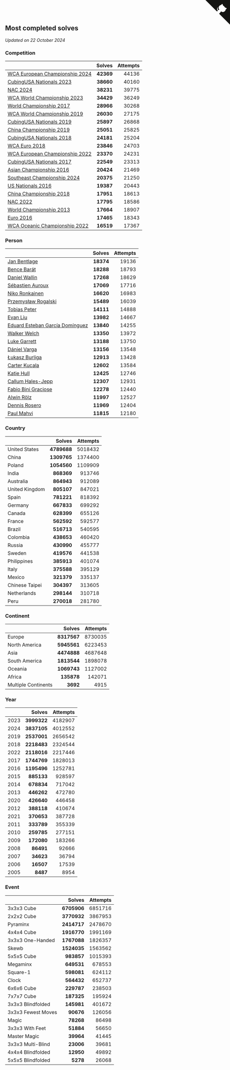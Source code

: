 ## Most completed solves

*Updated on 22 October 2024*


### Competition

|  | Solves | Attempts |
| :--- | ---: | ---: |
| [WCA European Championship 2024](https://www.worldcubeassociation.org/competitions/Euro2024) | **42369** | 44136 |
| [CubingUSA Nationals 2023](https://www.worldcubeassociation.org/competitions/CubingUSANationals2023) | **38660** | 40160 |
| [NAC 2024](https://www.worldcubeassociation.org/competitions/NAC2024) | **38231** | 39775 |
| [WCA World Championship 2023](https://www.worldcubeassociation.org/competitions/WC2023) | **34429** | 36249 |
| [World Championship 2017](https://www.worldcubeassociation.org/competitions/WC2017) | **28966** | 30268 |
| [WCA World Championship 2019](https://www.worldcubeassociation.org/competitions/WC2019) | **26030** | 27175 |
| [CubingUSA Nationals 2019](https://www.worldcubeassociation.org/competitions/CubingUSANationals2019) | **25897** | 26868 |
| [China Championship 2019](https://www.worldcubeassociation.org/competitions/ChinaChampionship2019) | **25051** | 25825 |
| [CubingUSA Nationals 2018](https://www.worldcubeassociation.org/competitions/CubingUSANationals2018) | **24181** | 25204 |
| [WCA Euro 2018](https://www.worldcubeassociation.org/competitions/Euro2018) | **23846** | 24703 |
| [WCA European Championship 2022](https://www.worldcubeassociation.org/competitions/Euro2022) | **23370** | 24231 |
| [CubingUSA Nationals 2017](https://www.worldcubeassociation.org/competitions/CubingUSANationals2017) | **22549** | 23313 |
| [Asian Championship 2016](https://www.worldcubeassociation.org/competitions/AsianChampionship2016) | **20424** | 21469 |
| [Southeast Championship 2024](https://www.worldcubeassociation.org/competitions/SoutheastChampionship2024) | **20375** | 21250 |
| [US Nationals 2016](https://www.worldcubeassociation.org/competitions/USNationals2016) | **19387** | 20443 |
| [China Championship 2018](https://www.worldcubeassociation.org/competitions/ChinaChampionship2018) | **17951** | 18613 |
| [NAC 2022](https://www.worldcubeassociation.org/competitions/NAC2022) | **17795** | 18586 |
| [World Championship 2013](https://www.worldcubeassociation.org/competitions/WC2013) | **17664** | 18907 |
| [Euro 2016](https://www.worldcubeassociation.org/competitions/Euro2016) | **17465** | 18343 |
| [WCA Oceanic Championship 2022](https://www.worldcubeassociation.org/competitions/OC2022) | **16519** | 17367 |

### Person

|  | Solves | Attempts |
| :--- | ---: | ---: |
| [Jan Bentlage](https://www.worldcubeassociation.org/persons/2010BENT01) | **18374** | 19136 |
| [Bence Barát](https://www.worldcubeassociation.org/persons/2008BARA01) | **18288** | 18793 |
| [Daniel Wallin](https://www.worldcubeassociation.org/persons/2013WALL03) | **17268** | 18629 |
| [Sébastien Auroux](https://www.worldcubeassociation.org/persons/2008AURO01) | **17069** | 17716 |
| [Niko Ronkainen](https://www.worldcubeassociation.org/persons/2010RONK01) | **16620** | 16983 |
| [Przemysław Rogalski](https://www.worldcubeassociation.org/persons/2013ROGA02) | **15489** | 16039 |
| [Tobias Peter](https://www.worldcubeassociation.org/persons/2014PETE03) | **14111** | 14888 |
| [Evan Liu](https://www.worldcubeassociation.org/persons/2009LIUE01) | **13982** | 14667 |
| [Eduard Esteban García Domínguez](https://www.worldcubeassociation.org/persons/2011EDUA01) | **13840** | 14255 |
| [Walker Welch](https://www.worldcubeassociation.org/persons/2011WELC01) | **13350** | 13972 |
| [Luke Garrett](https://www.worldcubeassociation.org/persons/2017GARR05) | **13188** | 13750 |
| [Dániel Varga](https://www.worldcubeassociation.org/persons/2008VARG01) | **13156** | 13548 |
| [Łukasz Burliga](https://www.worldcubeassociation.org/persons/2013BURL01) | **12913** | 13428 |
| [Carter Kucala](https://www.worldcubeassociation.org/persons/2015KUCA01) | **12602** | 13584 |
| [Katie Hull](https://www.worldcubeassociation.org/persons/2010HULL01) | **12425** | 12746 |
| [Callum Hales-Jepp](https://www.worldcubeassociation.org/persons/2012HALE01) | **12307** | 12931 |
| [Fabio Bini Graciose](https://www.worldcubeassociation.org/persons/2010GRAC02) | **12278** | 12440 |
| [Alwin Rölz](https://www.worldcubeassociation.org/persons/2016ROLZ01) | **11997** | 12527 |
| [Dennis Rosero](https://www.worldcubeassociation.org/persons/2010ROSE03) | **11969** | 12404 |
| [Paul Mahvi](https://www.worldcubeassociation.org/persons/2012MAHV01) | **11815** | 12180 |

### Country

|  | Solves | Attempts |
| :--- | ---: | ---: |
| United States | **4789688** | 5018432 |
| China | **1309765** | 1374400 |
| Poland | **1054560** | 1109909 |
| India | **868369** | 913746 |
| Australia | **864943** | 912089 |
| United Kingdom | **805107** | 847021 |
| Spain | **781221** | 818392 |
| Germany | **667833** | 699292 |
| Canada | **628399** | 655126 |
| France | **562592** | 592577 |
| Brazil | **516713** | 540595 |
| Colombia | **438653** | 460420 |
| Russia | **430990** | 455777 |
| Sweden | **419576** | 441538 |
| Philippines | **385913** | 401074 |
| Italy | **375588** | 395129 |
| Mexico | **321379** | 335137 |
| Chinese Taipei | **304397** | 313605 |
| Netherlands | **298144** | 310718 |
| Peru | **270018** | 281780 |

### Continent

|  | Solves | Attempts |
| :--- | ---: | ---: |
| Europe | **8317567** | 8730035 |
| North America | **5945561** | 6223453 |
| Asia | **4474888** | 4687648 |
| South America | **1813544** | 1898078 |
| Oceania | **1069743** | 1127002 |
| Africa | **135878** | 142071 |
| Multiple Continents | **3692** | 4915 |

### Year

|  | Solves | Attempts |
| :--- | ---: | ---: |
| 2023 | **3999322** | 4182907 |
| 2024 | **3837105** | 4012552 |
| 2019 | **2537001** | 2656542 |
| 2018 | **2218483** | 2324544 |
| 2022 | **2118016** | 2217446 |
| 2017 | **1744769** | 1828013 |
| 2016 | **1195496** | 1252781 |
| 2015 | **885133** | 928597 |
| 2014 | **678834** | 717042 |
| 2013 | **446262** | 472780 |
| 2020 | **426640** | 446458 |
| 2012 | **388118** | 410674 |
| 2021 | **370653** | 387728 |
| 2011 | **333789** | 355339 |
| 2010 | **259785** | 277151 |
| 2009 | **172080** | 183266 |
| 2008 | **86491** | 92666 |
| 2007 | **34623** | 36794 |
| 2006 | **16507** | 17539 |
| 2005 | **8487** | 8954 |

### Event

|  | Solves | Attempts |
| :--- | ---: | ---: |
| 3x3x3 Cube | **6705906** | 6851716 |
| 2x2x2 Cube | **3770932** | 3867953 |
| Pyraminx | **2414717** | 2478670 |
| 4x4x4 Cube | **1916770** | 1991169 |
| 3x3x3 One-Handed | **1767088** | 1826357 |
| Skewb | **1524035** | 1563562 |
| 5x5x5 Cube | **983857** | 1015393 |
| Megaminx | **649531** | 678553 |
| Square-1 | **598081** | 624112 |
| Clock | **564432** | 652737 |
| 6x6x6 Cube | **229787** | 238503 |
| 7x7x7 Cube | **187325** | 195924 |
| 3x3x3 Blindfolded | **145981** | 401672 |
| 3x3x3 Fewest Moves | **90676** | 126056 |
| Magic | **78268** | 86498 |
| 3x3x3 With Feet | **51884** | 56650 |
| Master Magic | **39964** | 41445 |
| 3x3x3 Multi-Blind | **23006** | 39681 |
| 4x4x4 Blindfolded | **12950** | 49892 |
| 5x5x5 Blindfolded | **5278** | 26068 |


<a href="https://github.com/jonatanklosko/wca_statistics" class="github-corner" aria-label="View source on Github"><svg width="80" height="80" viewBox="0 0 250 250" style="fill:#151513; color:#fff; position: absolute; top: 0; border: 0; right: 0;" aria-hidden="true"><path d="M0,0 L115,115 L130,115 L142,142 L250,250 L250,0 Z"></path><path d="M128.3,109.0 C113.8,99.7 119.0,89.6 119.0,89.6 C122.0,82.7 120.5,78.6 120.5,78.6 C119.2,72.0 123.4,76.3 123.4,76.3 C127.3,80.9 125.5,87.3 125.5,87.3 C122.9,97.6 130.6,101.9 134.4,103.2" fill="currentColor" style="transform-origin: 130px 106px;" class="octo-arm"></path><path d="M115.0,115.0 C114.9,115.1 118.7,116.5 119.8,115.4 L133.7,101.6 C136.9,99.2 139.9,98.4 142.2,98.6 C133.8,88.0 127.5,74.4 143.8,58.0 C148.5,53.4 154.0,51.2 159.7,51.0 C160.3,49.4 163.2,43.6 171.4,40.1 C171.4,40.1 176.1,42.5 178.8,56.2 C183.1,58.6 187.2,61.8 190.9,65.4 C194.5,69.0 197.7,73.2 200.1,77.6 C213.8,80.2 216.3,84.9 216.3,84.9 C212.7,93.1 206.9,96.0 205.4,96.6 C205.1,102.4 203.0,107.8 198.3,112.5 C181.9,128.9 168.3,122.5 157.7,114.1 C157.9,116.9 156.7,120.9 152.7,124.9 L141.0,136.5 C139.8,137.7 141.6,141.9 141.8,141.8 Z" fill="currentColor" class="octo-body"></path></svg></a><style>.github-corner:hover .octo-arm{animation:octocat-wave 560ms ease-in-out}@keyframes octocat-wave{0%,100%{transform:rotate(0)}20%,60%{transform:rotate(-25deg)}40%,80%{transform:rotate(10deg)}}@media (max-width:500px){.github-corner:hover .octo-arm{animation:none}.github-corner .octo-arm{animation:octocat-wave 560ms ease-in-out}}</style>
